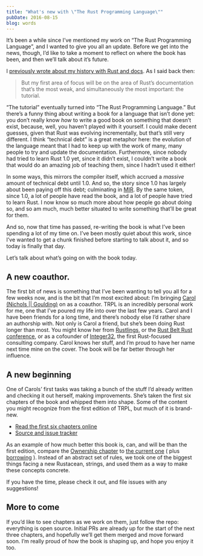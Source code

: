 ```yaml
---
title: "What's new with \"The Rust Programming Language\""
pubDate: 2016-08-15
blog: words
---
```



It’s been a while since I’ve mentioned my work on “The Rust Programming Language”, and I wanted to give you all an update. Before we get into the news, though, I’d like to take a moment to reflect on where the book has been, and then we’ll talk about it’s future.

I [previously wrote about my history with Rust and docs](http://words.steveklabnik.com/rusts-documentation-is-about-to-drastically-improve). As I said back then:

> But my first area of focus will be on the area of Rust’s documentation that’s the most weak, and simultaneously the most important: the tutorial.
> 

“The tutorial” eventually turned into “The Rust Programming Language.” But there’s a funny thing about writing a book for a language that isn’t done yet: you don’t really know *how* to write a good book on something that doesn’t exist, because, well, you haven’t played with it yourself. I could make decent guesses, given that Rust was evolving incrementally, but that’s still very different. I think “technical debt” is a great metaphor here: the evolution of the language meant that I had to keep up with the work of many, many people to try and update the documentation. Furthermore, since nobody had tried to learn Rust 1.0 yet, since it didn’t exist, I couldn’t write a book that would do an amazing job of teaching them, since I hadn’t used it either!

In some ways, this mirrors the compiler itself, which accrued a *massive* amount of technical debt until 1.0. And so, the story since 1.0 has largely about been paying off this debt; culminating in [MIR](https://blog.rust-lang.org/2016/04/19/MIR.html). By the same token, since 1.0, a lot of people have read the book, and a lot of people have tried to learn Rust. I now know so much more about how people go about doing so, and so am much, much better situated to write something that’ll be great for them.

And so, now that time has passed, re-writing the book is what I’ve been spending a lot of my time on. I’ve been mostly quiet about this work, since I’ve wanted to get a chunk finished before starting to talk about it, and so today is finally that day.

Let’s talk about what’s going on with the book today.

## A new coauthor.

The first bit of news is something that I’ve been wanting to tell you all for a few weeks now, and is the bit that I’m most excited about: I’m bringing [Carol (Nichols || Goulding)](https://twitter.com/carols10cents) on as a coauthor. TRPL is an incredibly personal work for me, one that I’ve poured my life into over the last few years. Carol and I have been friends for a long time, and there’s nobody else I’d rather share an authorship with. Not only is Carol a friend, but she’s been doing Rust longer than most. You might know her from [Rustlings](https://github.com/carols10cents/rustlings), or the [Rust Belt Rust conference](http://rust-belt-rust.com/), or as a cofounder of [Integer32](http://integer32.com/), the first Rust-focused consulting company. Carol knows her stuff, and I’m proud to have her name next time mine on the cover. The book will be far better through her influence.

## A new beginning

One of Carols’ first tasks was taking a bunch of the stuff I’d already written and checking it out herself, making improvements. She’s taken the first six chapters of the book and whipped them into shape. Some of the content you might recognize from the first edition of TRPL, but much of it is brand-new.

- [Read the first six chapters online](http://rust-lang.github.io/book/)
- [Source and issue tracker](https://github.com/rust-lang/book)

As an example of how much better this book is, can, and will be than the first edition, compare the [Ownership chapter](http://rust-lang.github.io/book/ch04-00-understanding-ownership.html) to [the current one](https://doc.rust-lang.org/stable/book/ownership.html) ( plus [borrowing](https://doc.rust-lang.org/stable/book/references-and-borrowing.html) ). Instead of an abstract set of rules, we took one of the biggest things facing a new Rustacean, strings, and used them as a way to make these concepts concrete.

If you have the time, please check it out, and file issues with any suggestions!

## More to come

If you’d like to see chapters as we work on them, just follow the repo: everything is open source. Initial PRs are already up for the start of the next three chapters, and hopefully we’ll get them merged and move forward soon. I’m really proud of how the book is shaping up, and hope you enjoy it too.

